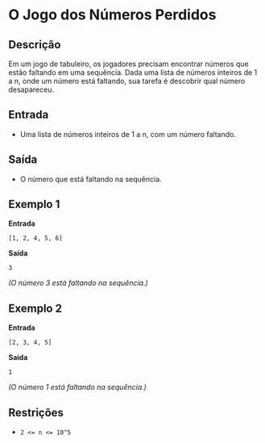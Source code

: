 # O Jogo dos Números Perdidos

## Descrição

Em um jogo de tabuleiro, os jogadores precisam encontrar números que estão faltando em uma sequência. Dada uma lista de números inteiros de 1 a n, onde um número está faltando, sua tarefa é descobrir qual número desapareceu.

## Entrada

- Uma lista de números inteiros de 1 a n, com um número faltando.

## Saída

- O número que está faltando na sequência.

## Exemplo 1

**Entrada**
```
[1, 2, 4, 5, 6]
```

**Saída**
```
3
```
*(O número 3 está faltando na sequência.)*

## Exemplo 2

**Entrada**
```
[2, 3, 4, 5]
```

**Saída**
```
1
```
*(O número 1 está faltando na sequência.)*

## Restrições

- `2 <= n <= 10^5`

